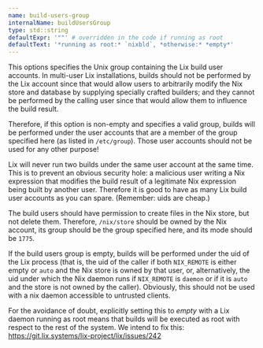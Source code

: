 ```yaml
---
name: build-users-group
internalName: buildUsersGroup
type: std::string
defaultExpr: '""' # overridden in the code if running as root
defaultText: '*running as root:* `nixbld`, *otherwise:* *empty*'
---
```

This options specifies the Unix group containing the Lix build user
accounts. In multi-user Lix installations, builds should not be
performed by the Lix account since that would allow users to
arbitrarily modify the Nix store and database by supplying specially
crafted builders; and they cannot be performed by the calling user
since that would allow them to influence the build result.

Therefore, if this option is non-empty and specifies a valid group,
builds will be performed under the user accounts that are a member
of the group specified here (as listed in `/etc/group`). Those user
accounts should not be used for any other purpose\!

Lix will never run two builds under the same user account at the
same time. This is to prevent an obvious security hole: a malicious
user writing a Nix expression that modifies the build result of a
legitimate Nix expression being built by another user. Therefore it
is good to have as many Lix build user accounts as you can spare.
(Remember: uids are cheap.)

The build users should have permission to create files in the Nix
store, but not delete them. Therefore, `/nix/store` should be owned
by the Nix account, its group should be the group specified here,
and its mode should be `1775`.

If the build users group is empty, builds will be performed under
the uid of the Lix process (that is, the uid of the caller if
both `NIX_REMOTE` is either empty or `auto` and the Nix store is
owned by that user, or, alternatively, the uid under which the Nix
daemon runs if `NIX_REMOTE` is `daemon` or if it is `auto` and the
store is not owned by the caller). Obviously, this should not be used
with a nix daemon accessible to untrusted clients.

For the avoidance of doubt, explicitly setting this to *empty* with a
Lix daemon running as root means that builds will be executed as root
with respect to the rest of the system.
We intend to fix this: https://git.lix.systems/lix-project/lix/issues/242
